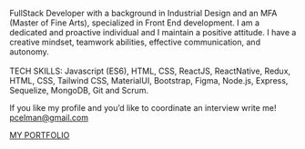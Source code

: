 FullStack Developer with a background in Industrial Design and an MFA (Master of Fine Arts), specialized in Front End development. I am a dedicated and proactive individual and I maintain a positive attitude. I have a creative mindset, teamwork abilities, effective communication, and autonomy. </br></br>
TECH SKILLS: Javascript (ES6), HTML, CSS, ReactJS, ReactNative, Redux, HTML, CSS, Tailwind CSS, MaterialUI, Bootstrap, Figma, Node.js, Express, Sequelize, MongoDB, Git and Scrum.</br>







If you like my profile and you’d like to coordinate an interview write me!
pcelman@gmail.com

[MY PORTFOLIO](https://paulacelman-portfolio.vercel.app/)
